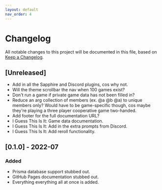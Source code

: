 ```yaml
---
layout: default
nav_order: 4
---
```


# Changelog
All notable changes to this project will be documented in this file,
based on [Keep a Changelog](https://keepachangelog.com/en/1.0.0/).

## [Unreleased]

- Add in all the Sapphire and Discord plugins, cos why not.
- Will the theme scrollbar the nav when 100 games exist?
- Don't run a game if private game data has not been filled in?
- Reduce an arg collection of members (ex. @a @b @a) to unique members only?
  Would have to be game-specific though, cos maybe they're playing a three
  player cooperative game two-handed.
- Add footer for the full documentation URL?
- I Guess This Is It: Game data documentation.
- I Guess This Is It: Add in the extra prompts from Discord.
- I Guess This Is It: Add reroll functionality.

## [0.1.0] - 2022-07

### Added

- Prisma database support stubbed out.
- GitHub Pages documentation stubbed out.
- Everything everything all at once is added. 
